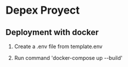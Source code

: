 # Depex Proyect

## Deployment with docker

1. Create a .env file from template.env

2. Run command 'docker-compose up --build'